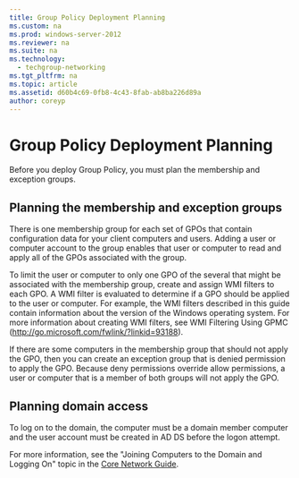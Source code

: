 ```yaml
---
title: Group Policy Deployment Planning
ms.custom: na
ms.prod: windows-server-2012
ms.reviewer: na
ms.suite: na
ms.technology: 
  - techgroup-networking
ms.tgt_pltfrm: na
ms.topic: article
ms.assetid: d60b4c69-0fb8-4c43-8fab-ab8ba226d89a
author: coreyp
---
```

# Group Policy Deployment Planning
Before you deploy Group Policy, you must plan the membership and exception groups.  
  
## Planning the membership and exception groups  
There is one membership group for each set of GPOs that contain configuration data for your client computers and users. Adding a user or computer account to the group enables that user or computer to read and apply all of the GPOs associated with the group.  
  
To limit the user or computer to only one GPO of the several that might be associated with the membership group, create and assign WMI filters to each GPO. A WMI filter is evaluated to determine if a GPO should be applied to the user or computer. For example, the WMI filters described in this guide contain information about the version of the Windows operating system. For more information about creating WMI filters, see WMI Filtering Using GPMC \([http:\/\/go.microsoft.com\/fwlink\/?linkid\=93188](http://go.microsoft.com/fwlink/?linkid=93188)\).  
  
If there are some computers in the membership group that should not apply the GPO, then you can create an exception group that is denied permission to apply the GPO. Because deny permissions override allow permissions, a user or computer that is a member of both groups will not apply the GPO.  
  
## Planning domain access  
To log on to the domain, the computer must be a domain member computer and the user account must be created in AD DS before the logon attempt.  
  
For more information, see the "Joining Computers to the Domain and Logging On" topic in the [Core Network Guide](assetId:///fc238dce-9289-4e8f-af04-0aa06e664e85).  
  
